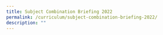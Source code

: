 ```yaml
---
title: Subject Combination Briefing 2022
permalink: /curriculum/subject-combination-briefing-2022/
description: ""
---
```


